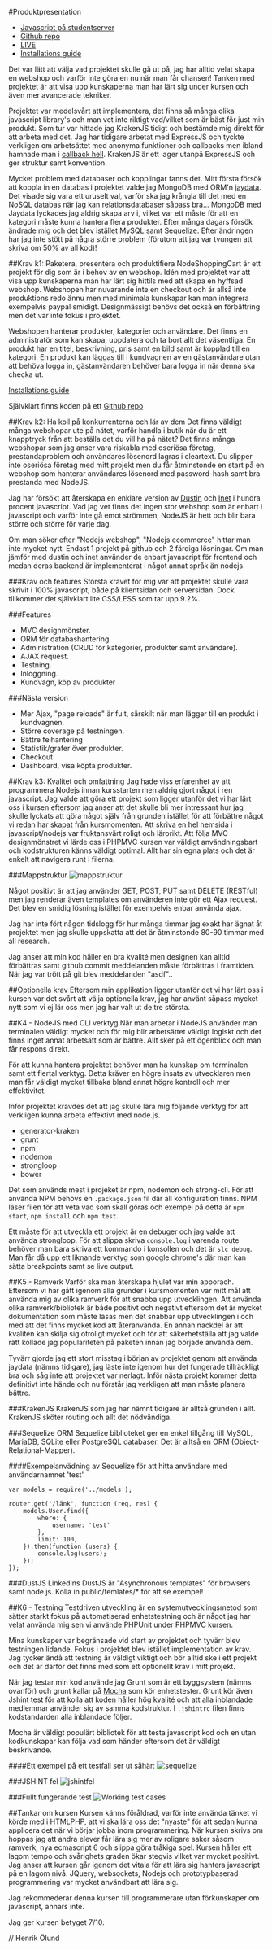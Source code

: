 #Produktpresentation
* [Javascript på studentserver](http://www.student.bth.se/~heoa13/js/)
* [Github repo](http://github.com/olund/NodeShoppingCart)
* [LIVE](http://henrikolund.se:8000)
* [Installations guide](http://henrikolund.se:8000/installation)

Det var lätt att välja vad projektet skulle gå ut på, jag har alltid velat skapa en webshop och varför inte göra en nu när man får chansen!
Tanken med projektet är att visa upp kunskaperna man har lärt sig under kursen och även mer avancerade tekniker.

Projektet var medelsvårt att implementera, det finns så många olika javascript library's och man vet inte riktigt vad/vilket som är bäst för just min produkt. Som tur var hittade jag KrakenJS tidigt och bestämde mig direkt för att arbeta med det. Jag har tidigare arbetat med ExpressJS och tyckte verkligen om arbetsättet med anonyma funktioner och callbacks men ibland hamnade man i [callback hell](http://callbackhell.com/). KrakenJS är ett lager utanpå ExpressJS och ger struktur samt konvention.

Mycket problem med databaser och kopplingar fanns det. Mitt första försök att koppla in en databas i projektet valde jag MongoDB med ORM'n [jaydata](http://jaydata.org/). Det visade sig vara ett uruselt val, varför ska jag krångla till det med en NoSQL databas när jag kan relationsdatabaser såpass bra... MongoDB med Jaydata lyckades jag aldrig skapa arv i, vilket var ett måste för att en kategori måste kunna hantera flera produkter. Efter många dagars försök ändrade mig och det blev istället MySQL samt [Sequelize](http://sequelizejs.com/). Efter ändringen har jag inte stött på några större problem (förutom att jag var tvungen att skriva om 50% av all kod)!


##Krav k1: Paketera, presentera och produktifiera
NodeShoppingCart är ett projekt för dig som är i behov av en webshop. Idén med projektet var att visa upp kunskaperna man har lärt sig hittils med att skapa en hyffsad webshop. Webshopen har nuvarande inte en checkout och är allså inte produktions redo ännu men med minimala kunskapar kan man integrera exempelvis paypal smidigt. Designmässigt behövs det också en förbättring men det var inte fokus i projektet.

Webshopen hanterar produkter, kategorier och användare. Det finns en administratör som kan skapa, uppdatera och ta bort allt det väsentliga. En produkt har en titel, beskrivning, pris samt en bild samt är kopplad till en kategori. En produkt kan läggas till i kundvagnen av en gästanvändare utan att behöva logga in, gästanvändaren behöver bara logga in när denna ska checka ut.


[Installations guide](http://henrikolund.se:8000/installation)

Självklart finns koden på ett [Github repo](http://github.com/olund/NodeShoppingCart)


##Krav k2: Ha koll på konkurrenterna och lär av dem
Det finns väldigt många webshopar ute på nätet, varför handla i butik när du är ett knapptryck från att beställa det du vill ha på nätet? Det finns många webshopar som jag anser vara riskabla med oseriösa företag, prestandaproblem och användares lösenord lagras i cleartext. Du slipper inte oseriösa företag med mitt projekt men du får åtminstonde en start på en webshop som hanterar användares lösenord med password-hash samt bra prestanda med NodeJS.

Jag har försökt att återskapa en enklare version av [Dustin](https://www.dustinhome.se/) och [Inet](http://inet.se) i hundra procent javascript. Vad jag vet finns det ingen stor webshop som är enbart i javascript och varför inte gå emot strömmen, NodeJS är hett och blir bara större och större för varje dag.

Om man söker efter "Nodejs webshop", "Nodejs ecommerce" hittar man inte mycket nytt. Endast 1 projekt på github och 2 färdiga lösningar. Om man jämför med dustin och inet använder de enbart javascript för frontend och medan deras backend är implementerat i något annat språk än nodejs.


###Krav och features
Största kravet för mig var att projektet skulle vara skrivit i 100% javascript, både på klientsidan och serversidan. Dock tillkommer det självklart lite CSS/LESS som tar upp 9.2%.


###Features
* MVC designmönster.
* ORM för databashantering.
* Administration (CRUD för kategorier, produkter samt användare).
* AJAX request.
* Testning.
* Inloggning.
* Kundvagn, köp av produkter


###Nästa version
* Mer Ajax, "page reloads" är fult, särskilt när man lägger till en produkt i kundvagnen.
* Större coverage på testningen.
* Bättre felhantering
* Statistik/grafer över produkter.
* Checkout
* Dashboard, visa köpta produkter.


##Krav k3: Kvalitet och omfattning
Jag hade viss erfarenhet av att programmera Nodejs innan kursstarten men aldrig gjort något i ren javascript. Jag valde att göra ett projekt som ligger utanför det vi har lärt oss i kursen eftersom jag anser att det skulle bli mer intressant hur jag skulle lyckats att göra något själv från grunden istället för att förbättre något vi redan har skapat från kursmomenten. Att skriva en hel hemsida i javascript/nodejs var fruktansvärt roligt och lärorikt. Att följa MVC designmönstret vi lärde oss i PHPMVC kursen var väldigt användningsbart och kodstrukturen känns väldigt optimal. Allt har sin egna plats och det är enkelt att navigera runt i filerna.

###Mappstruktur
![mappstruktur](http://puu.sh/ePI05/c50de1e911.png)



Något positivt är att jag använder GET, POST, PUT samt DELETE (RESTful) men jag renderar även templates om använderen inte gör ett Ajax request. Det blev en smidig lösning istället för exempelvis enbar använda ajax.

Jag har inte fört någon tidslogg för hur många timmar jag exakt har ägnat åt projektet men jag skulle uppskatta att det är åtminstonde 80-90 timmar med all research.

Jag anser att min kod håller en bra kvalité men designen kan alltid förbättras samt github commit meddelanden måste förbättras i framtiden. När jag var trött på git blev meddelanden "asdf"..


##Optionella krav
Eftersom min applikation ligger utanför det vi har lärt oss i kursen var det svårt att välja optionella krav, jag har använt såpass mycket nytt som vi ej lär oss men jag har valt ut de tre största.


##K4 - NodeJS med CLI verktyg
När man arbetar i NodeJS använder man terminalen väldigt mycket och för mig blir arbetsättet väldigt logiskt och det finns inget annat arbetsätt som är bättre. Allt sker på ett ögenblick och man får respons direkt.

För att kunna hantera projektet behöver man ha kunskap om terminalen samt ett flertal verktyg. Detta kräver en högre insats av utvecklaren men man får väldigt mycket tillbaka bland annat högre kontroll och mer effektivitet.

Inför projektet krävdes det att jag skulle lära mig följande verktyg för att verkligen kunna arbeta effektivt med node.js.
* generator-kraken
* grunt
* npm
* nodemon
* strongloop
* bower


Det som används mest i projeket är npm, nodemon och strong-cli. För att använda NPM behövs en `.package.json` fil där all konfiguration finns. NPM läser filen för att veta vad som skall göras och exempel på detta är `npm start`, `npm install` och `npm test`.

Ett måste för att utveckla ett projekt är en debuger och jag valde att använda strongloop. För att slippa skriva `console.log` i varenda route behöver man bara skriva ett kommando i konsollen och det är `slc debug`. Man får då upp ett liknande verktyg som google chrome's där man kan sätta breakpoints samt se live output.


##K5 - Ramverk
Varför ska man återskapa hjulet var min apporach. Eftersom vi har gått igenom alla grunder i kursmomenten var mitt mål att
använda mig av olika ramverk för att snabba upp utvecklingen. Att använda olika ramverk/bibliotek är både positivt och negativt eftersom det är mycket dokumentation som måste läsas men det snabbar upp utvecklingen i och med att det finns mycket kod att återanvända. En annan nackdel är att kvalitén kan skilja sig otroligt mycket och för att säkerhetställa att jag valde rätt kollade jag populariteten på paketen innan jag började använda dem.

Tyvärr gjorde jag ett stort misstag i början av projektet genom att använda jaydata (nämns tidigare), jag läste inte igenom hur det fungerade tillräckligt bra och såg inte att projektet var nerlagt. Inför nästa projekt kommer detta definitivt inte hände och nu förstår jag verkligen att man måste planera bättre.

###KrakenJS
KrakenJS som jag har nämnt tidigare är alltså grunden i allt. KrakenJS sköter routing och allt det nödvändiga.

###Sequelize ORM
Sequelize biblioteket ger en enkel tillgång till MySQL, MariaDB, SQLite eller PostgreSQL databaser. Det är alltså en ORM (Object-Relational-Mapper).

####Exempelanvädning av Sequelize för att hitta användare med användarnamnet 'test'
```
var models = require('../models');

router.get('/länk', function (req, res) {
    models.User.find({
        where: {
            username: 'test'
        },
        limit: 100,
    }).then(function (users) {
        console.log(users);
    });
});

```

###DustJS
LinkedIns DustJS är "Asynchronous templates" för browsers samt node.js.
Kolla in public/temlates/* för att se exempel!



##K6 - Testning
Testdriven utveckling är en systemutvecklingsmetod som sätter starkt fokus på automatiserad enhetstestning och är något jag har velat använda mig sen vi använde PHPUnit under PHPMVC kursen.

Mina kunskaper var begränsade vid start av projektet och tyvärr blev testningen lidande. Fokus i projektet blev istället implementation av krav. Jag tycker ändå att testning är väldigt viktigt och bör alltid ske i ett projekt och det är därför det finns med som ett optionellt krav i mitt projekt.


När jag testar min kod använde jag Grunt som är ett byggsystem (nämns ovanför) och grunt kallar på
[Mocha](https://github.com/mochajs/mocha) som kör enhetstester. Grunt kör även Jshint test för att kolla att koden håller hög kvalité och att alla inblandade medlemmar använder sig av samma kodstruktur. I `.jshintrc` filen finns kodstandarden alla inblandade följer.

Mocha är väldigt populärt bibliotek för att testa javascript kod och en utan kodkunskapar kan följa vad som händer eftersom det är väldigt beskrivande.

####Ett exempel på ett testfall ser ut såhär:
![sequelize](http://puu.sh/f31Pj/1bdd6653ce.png)


###JSHINT fel
![jshintfel](http://puu.sh/ePHU5/d5e5167083.png)

###Fullt fungerande test
![Working test cases](http://puu.sh/ePiHZ/602b7babb4.png)










##Tankar om kursen
Kursen känns föråldrad, varför inte använda tänket vi körde med i HTMLPHP, att vi ska lära oss det "nyaste" för att sedan kunna applicera det när vi börjar jobba inom programmering. När kursen skrivs om hoppas jag att andra elever får lära sig mer av roligare saker såsom ramverk, nya ecmascript 6 och slippa göra tråkiga spel.
Kursen håller ett lagom tempo och svårighets graden ökar stegvis vilket var mycket positivt. Jag anser att kursen går igenom det vitala för att lära sig hantera javascript på en lagom nivå. JQuery, websockets, Nodejs och prototypbaserad programmering var mycket användbart att lära sig.

Jag rekommederar denna kursen till programmerare utan förkunskaper om javascript, annars inte.


Jag ger kursen betyget 7/10.


// Henrik Ölund
